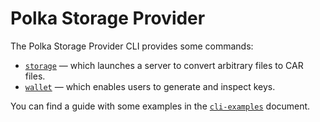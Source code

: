 # Polka Storage Provider

The Polka Storage Provider CLI provides some commands:

- [`storage`](storage.md) — which launches a server to convert arbitrary files to CAR files.
- [`wallet`](wallet.md) — which enables users to generate and inspect keys.

You can find a guide with some examples in the [`cli-examples`](cli-examples.md) document.
